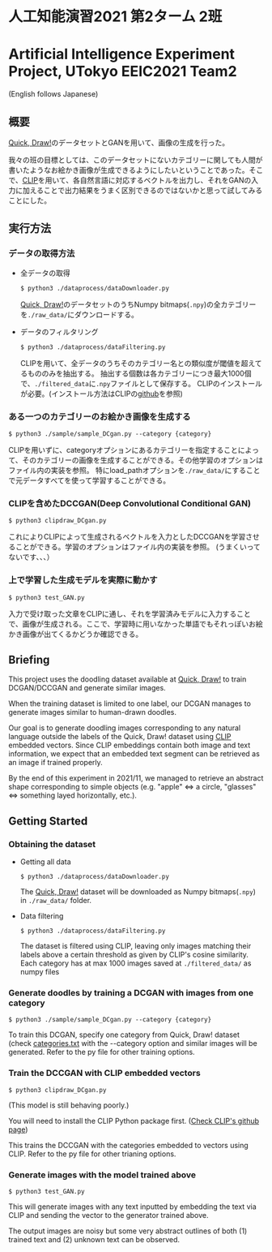 # 人工知能演習2021 第2ターム 2班
# Artificial Intelligence Experiment Project, UTokyo EEIC2021 Team2
(English follows Japanese)

## 概要

[Quick, Draw!](https://quickdraw.withgoogle.com/)のデータセットとGANを用いて、画像の生成を行った。

我々の班の目標としては、このデータセットにないカテゴリーに関しても人間が書いたようなお絵かき画像が生成できるようにしたいということであった。そこで、[CLIP](https://openai.com/blog/clip/)を用いて、各自然言語に対応するベクトルを出力し、それをGANの入力に加えることで出力結果をうまく区別できるのではないかと思って試してみることにした。

## 実行方法
### データの取得方法

- 全データの取得
    ```
    $ python3 ./dataprocess/dataDownloader.py
    ```
    [Quick, Draw!](https://github.com/googlecreativelab/quickdraw-dataset)のデータセットのうちNumpy bitmaps(```.npy```)の全カテゴリーを```./raw_data/```にダウンロードする。

- データのフィルタリング
    ```
    $ python3 ./dataprocess/dataFiltering.py
    ```
    CLIPを用いて、全データのうちそのカテゴリー名との類似度が閾値を超えてるもののみを抽出する。
抽出する個数は各カテゴリーにつき最大1000個で、```./filtered_data```に```.npy```ファイルとして保存する。
CLIPのインストールが必要。(インストール方法はCLIPの[github](https://github.com/openai/CLIP)を参照)


### ある一つのカテゴリーのお絵かき画像を生成する
```
$ python3 ./sample/sample_DCgan.py --category {category}
```
CLIPを用いずに、categoryオプションにあるカテゴリーを指定することによって、そのカテゴリーの画像を生成することができる。その他学習のオプションはファイル内の実装を参照。
特にload_pathオプションを```./raw_data/```にすることで元データすべてを使って学習することができる。

### CLIPを含めたDCCGAN(Deep Convolutional Conditional GAN)
```
$ python3 clipdraw_DCgan.py
```
これによりCLIPによって生成されるベクトルを入力としたDCCGANを学習させることができる。学習のオプションはファイル内の実装を参照。
(うまくいってないです、、、）

### 上で学習した生成モデルを実際に動かす
```
$ python3 test_GAN.py
```
入力で受け取った文章をCLIPに通し、それを学習済みモデルに入力することで、画像が生成される。ここで、学習時に用いなかった単語でもそれっぽいお絵かき画像が出てくるかどうか確認できる。


## Briefing

This project uses the doodling dataset available at [Quick, Draw!](https://quickdraw.withgoogle.com/) to train DCGAN/DCCGAN and generate similar images.

When the training dataset is limited to one label, our DCGAN manages to generate images similar to human-drawn doodles.

Our goal is to generate doodling images corresponding to any natural language outside the labels of the Quick, Draw! dataset using [CLIP](https://openai.com/blog/clip/) embedded vectors. Since CLIP embeddings contain both image and text information, we expect that an embedded text segment can be retrieved as an image if trained properly. 

By the end of this experiment in 2021/11, we managed to retrieve an abstract shape corresponding to simple objects (e.g. "apple" <=> a circle, "glasses" <=> something layed horizontally, etc.).


## Getting Started
### Obtaining the dataset

- Getting all data
    ```
    $ python3 ./dataprocess/dataDownloader.py
    ```
    The [Quick, Draw!](https://github.com/googlecreativelab/quickdraw-dataset) dataset will be downloaded as Numpy bitmaps(```.npy```) in ```./raw_data/``` folder.

- Data filtering
    ```
    $ python3 ./dataprocess/dataFiltering.py
    ```
    The dataset is filtered using CLIP, leaving only images matching their labels above a certain threshold as given by CLIP's cosine similarity.
    Each category has at max 1000 images saved at ```./filtered_data/``` as numpy files


### Generate doodles by training a DCGAN with images from one category
```
$ python3 ./sample/sample_DCgan.py --category {category}
```
To train this DCGAN, specify one category from Quick, Draw! dataset (check [categories.txt](https://github.com/harusaku/eeicAI2021_2/blob/main/categories.txt) with the --category option and similar images will be generated. Refer to the py file for other training options.

### Train the DCCGAN with CLIP embedded vectors
```
$ python3 clipdraw_DCgan.py
```
(This model is still behaving poorly.)

You will need to install the CLIP Python package first. ([Check CLIP's github page](https://github.com/openai/CLIP))

This trains the DCCGAN with the categories embedded to vectors using CLIP. Refer to the py file for other trianing options.

### Generate images with the model trained above
```
$ python3 test_GAN.py
```
This will generate images with any text inputted by embedding the text via CLIP and sending the vector to the generator trained above.

The output images are noisy but some very abstract outlines of both (1) trained text and (2) unknown text can be observed.
